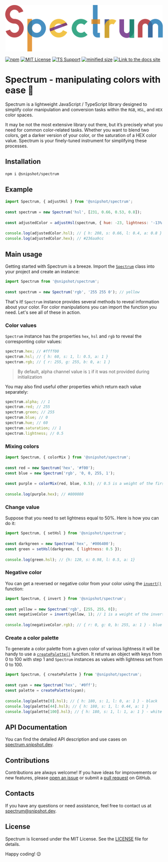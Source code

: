 [![spectrum logo](./readme_assets/spectrum.svg)](https://spectrum.snipshot.dev)

[![npm](https://img.shields.io/npm/dw/%40snipshot/spectrum?style=for-the-badge&logo=npm&label=NPM)](https://www.npmjs.com/package/@snipshot/spectrum)
[![MIT License](https://img.shields.io/badge/License-MIT-%23A31F34?style=for-the-badge)](https://github.com/Linkerin/spectrum/blob/main/LICENSE)
[![TS Support](https://img.shields.io/github/languages/top/Linkerin/spectrum?style=for-the-badge&logo=typescript)](https://github.com/search?q=repo%3ALinkerin%2Fspectrum++language%3ATypeScript&type=code)
[![minified size](https://img.shields.io/bundlejs/size/%40snipshot%2Fspectrum?style=for-the-badge&label=MINIFIED%20SIZE&color=0B936A)](https://bundlephobia.com/package/@snipshot/spectrum)
[![Link to the docs site](https://img.shields.io/badge/API-DOCS-%23C7740F?style=for-the-badge&logo=readthedocs&logoColor=DF8211)](https://spectrum.snipshot.dev)

# Spectrum - manipulating colors with ease 🎨

Spectrum is a lightweight JavaScript / TypeScript library designed to simplify color manipulation and conversion tasks within the `RGB`, `HSL`, and `HEX` color spaces.

It may be not the most extensive library out there, but it’s precisely what you need for common color-related tasks. Whether you want to blend two colors, get a darker version of your color, or the saturation of a HEX color value. Spectrum is your finely-tuned instrument for simplifying these processes.

## Installation

```bash
npm i @snipshot/spectrum
```

## Example

```javascript
import Spectrum, { adjustHsl } from '@snipshot/spectrum';

const spectrum = new Spectrum('hsl', [231, 0.66, 0.53, 0.8]);

const adjustedColor = adjustHsl(spectrum, { hue: -23, lightness: '-13%' });

console.log(adjustedColor.hsl); // { h: 208, s: 0.66, l: 0.4, a: 0.8 }
console.log(adjustedColor.hex); // #236aa9cc
```

## Main usage

Getting started with Spectrum is a breeze. Import the [`Spectrum`](https://spectrum.snipshot.dev/docs/spectrum-class/) class into your project and create an instance:

```javascript
import Spectrum from '@snipshot/spectrum';

const spectrum = new Spectrum('rgb', '255 255 0'); // yellow
```

That's it! `Spectrum` instance provides several methods to reveal information about your color. For color manipulations you can import the function you need. Let's see all of these in action.

### Color values

`Spectrum` instance has the properties `hex`, `hsl` and `rgb` to reveal the corresponting color values:

```javascript
spectrum.hex; // #ffff00
spectrum.hsl; // { h: 60, s: 1, l: 0.5, a: 1 }
spectrum.rgb; // { r: 255, g: 255, b: 0, a: 1 }
```

> By default, alpha channel value is `1` if it was not provided during initialization

You may also find useful other properties which return each value separately:

```javascript
spectrum.alpha; // 1
spectrum.red; // 255
spectrum.green; // 255
spectrum.blue; // 0
spectrum.hue; // 60
spectrum.saturation; // 1
spectrum.lightness; // 0.5
```

### Mixing colors

```javascript
import Spectrum, { colorMix } from '@snipshot/spectrum';

const red = new Spectrum('hex', '#f00');
const blue = new Spectrum('rgb', '0, 0, 255, 1');

const purple = colorMix(red, blue, 0.5); // 0.5 is a weight of the first color (max value is 1)

console.log(purple.hex); // #800080
```

### Change value

Suppose that you need to set lightness equal to 50%. Here is how you can do it:

```javascript
import Spectrum, { setHsl } from '@snipshot/spectrum';

const darkgreen = new Spectrum('hex', '#006400');
const green = setHsl(darkgreen, { lightness: 0.5 });

console.log(green.hsl); // {h: 120, s: 0.98, l: 0.5, a: 1}
```

### Negative color

You can get a reversed or negative color from your color using the [`invert()`](https://spectrum.snipshot.dev/docs/invert/) function:

```javascript
import Spectrum, { invert } from '@snipshot/spectrum';

const yellow = new Spectrum('rgb', [255, 255, 0]);
const negativeColor = invert(yellow, 1); // 1 is a weight of the inverted color

console.log(negativeColor.rgb); // { r: 0, g: 0, b: 255, a: 1 } - blue
```

### Create a color palette

To generate a color palette from a given color of various lightness it will be handy to use a [`createPalette()`](https://spectrum.snipshot.dev/docs/create-palette/) function. It returns an object with keys from 0 to 100 with step 1 and `Spectrum` instances as values with lightness set from 0 to 100.

```javascript
import Spectrum, { createPalette } from '@snipshot/spectrum';

const cyan = new Spectrum('hex', '#0ff');
const palette = createPalette(cyan);

console.log(palette[0].hsl); // { h: 180, s: 1, l: 0, a: 1 } - black
console.log(palette[44].hsl); // { h: 180, s: 1, l: 0.44, a: 1 }
console.log(palette[100].hsl); // { h: 180, s: 1, l: 1, a: 1 } - white
```

## API Documentation

You can find the detailed API description and use cases on [spectrum.snipshot.dev](https://spectrum.snipshot.dev).

## Contributions

Contributions are always welcome! If you have ideas for improvements or new features, please [open an issue](https://github.com/Linkerin/spectrum/issues) or submit a [pull request](https://github.com/Linkerin/spectrum/pulls) on GitHub.

## Contacts

If you have any questions or need assistance, feel free to contact us at [spectrum@snipshot.dev](mailto:spectrum@snipshot.dev).

## License

Spectrum is licensed under the MIT License. See the [LICENSE](https://github.com/Linkerin/spectrum/blob/main/LICENSE) file for details.

Happy coding! 😉
